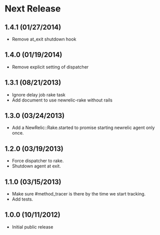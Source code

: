 # Next Release

## 1.4.1 (01/27/2014)

* Remove at_exit shutdown hook

## 1.4.0 (01/19/2014)

* Remove explicit setting of dispatcher

## 1.3.1 (08/21/2013)

* Ignore delay job rake task
* Add document to use newrelic-rake without rails

## 1.3.0 (03/24/2013)

* Add a NewRelic::Rake.started to promise starting newrelic agent only
  once.

## 1.2.0 (03/19/2013)

* Force dispatcher to rake.
* Shutdown agent at exit.

## 1.1.0 (03/15/2013)

* Make sure #method_tracer is there by the time we start tracking.
* Add tests.

## 1.0.0 (10/11/2012)

* Initial public release
